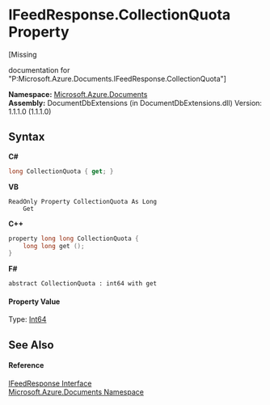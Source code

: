 # IFeedResponse.CollectionQuota Property 
 

\[Missing <summary> documentation for "P:Microsoft.Azure.Documents.IFeedResponse.CollectionQuota"\]

**Namespace:**&nbsp;<a href="856b2e23-9c8b-2618-f913-67d85d500616">Microsoft.Azure.Documents</a><br />**Assembly:**&nbsp;DocumentDbExtensions (in DocumentDbExtensions.dll) Version: 1.1.1.0 (1.1.1.0)

## Syntax

**C#**<br />
``` C#
long CollectionQuota { get; }
```

**VB**<br />
``` VB
ReadOnly Property CollectionQuota As Long
	Get
```

**C++**<br />
``` C++
property long long CollectionQuota {
	long long get ();
}
```

**F#**<br />
``` F#
abstract CollectionQuota : int64 with get

```


#### Property Value
Type: <a href="http://msdn2.microsoft.com/en-us/library/6yy583ek" target="_blank">Int64</a>

## See Also


#### Reference
<a href="cbcd444d-ffe1-6199-9c3a-29fa6b4f474e">IFeedResponse Interface</a><br /><a href="856b2e23-9c8b-2618-f913-67d85d500616">Microsoft.Azure.Documents Namespace</a><br />